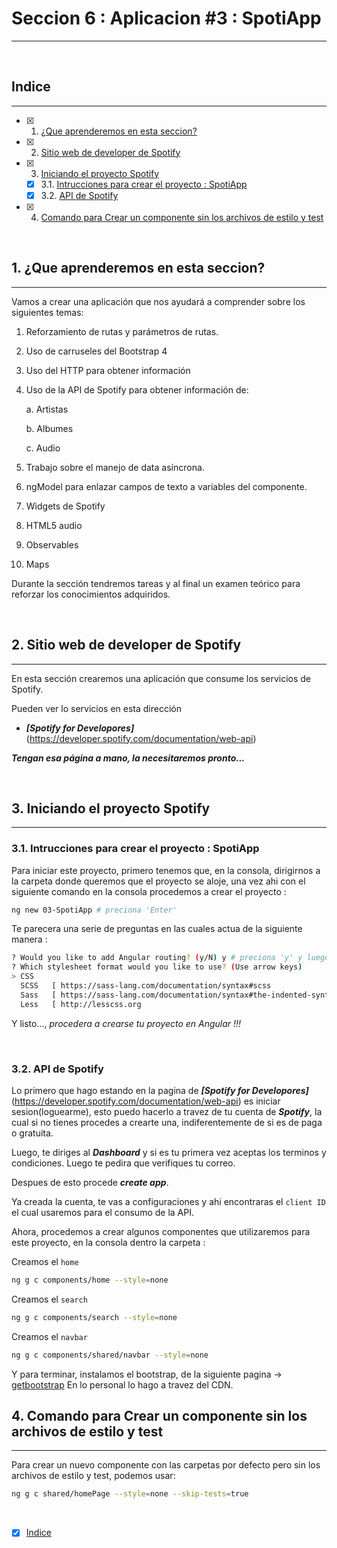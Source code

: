 # Seccion 6 : Aplicacion #3 : SpotiApp

---

<br>

## Indice

---

- [x] 1. [¿Que aprenderemos en esta seccion?](#1-¿que-aprenderemos-en-esta-seccion)
- [x] 2. [Sitio web de developer de Spotify](#2-sitio-web-de-developer-de-spotify)
- [x] 3. [Iniciando el proyecto Spotify](#3-iniciando-el-proyecto-spotify)
  - [x] 3.1. [Intrucciones para crear el proyecto : SpotiApp](#31-intrucciones-para-crear-el-proyecto--spotiapp)
  - [x] 3.2. [API de Spotify](#32-api-de-spotify)
- [x] 4. [Comando para Crear un componente sin los archivos de estilo y test](#4-comando-para-crear-un-componente-sin-los-archivos-de-estilo-y-test)

<br>

## 1. ¿Que aprenderemos en esta seccion?

---

Vamos a crear una aplicación que nos ayudará a comprender sobre los siguientes temas:

1. Reforzamiento de rutas y parámetros de rutas.

2. Uso de carruseles del Bootstrap 4

3. Uso del HTTP para obtener información

4. Uso de la API de Spotify para obtener información de:

   a. Artistas

   b. Albumes

   c. Audio

5. Trabajo sobre el manejo de data asíncrona.

6. ngModel para enlazar campos de texto a variables del componente.

7. Widgets de Spotify

8. HTML5 audio

9. Observables

10. Maps

Durante la sección tendremos tareas y al final un examen teórico para reforzar los conocimientos adquiridos.

<br>

## 2. Sitio web de developer de Spotify

---

En esta sección crearemos una aplicación que consume los servicios de Spotify.

Pueden ver lo servicios en esta dirección

- **_[Spotify for Developores]_**(https://developer.spotify.com/documentation/web-api)

**_Tengan esa página a mano, la necesitaremos pronto..._**

<br>

## 3. Iniciando el proyecto Spotify

---

### 3.1. Intrucciones para crear el proyecto : SpotiApp

Para iniciar este proyecto, primero tenemos que, en la consola, dirigirnos a la carpeta donde queremos que el proyecto se aloje, una vez ahi con el siguiente comando en la consola procedemos a crear el proyecto :

```bash
ng new 03-SpotiApp # preciona 'Enter'
```

Te parecera una serie de preguntas en las cuales actua de la siguiente manera :

```bash
? Would you like to add Angular routing? (y/N) y # preciona 'y' y luego 'Enter'
? Which stylesheet format would you like to use? (Use arrow keys)
> CSS                                                                       # Aqui puedes navegar con las flechas de arriba y abajo, en esta opcion preciona 'Enter'
  SCSS   [ https://sass-lang.com/documentation/syntax#scss                ]
  Sass   [ https://sass-lang.com/documentation/syntax#the-indented-syntax ]
  Less   [ http://lesscss.org                                             ]
```

Y listo..., _procedera a crearse tu proyecto en Angular !!!_

<br>

### 3.2. API de Spotify

Lo primero que hago estando en la pagina de **_[Spotify for Developores]_**(https://developer.spotify.com/documentation/web-api) es iniciar sesion(loguearme), esto puedo hacerlo a travez de tu cuenta de **_Spotify_**, la cual si no tienes procedes a crearte una, indiferentemente de si es de paga o gratuita.

Luego, te diriges al **_Dashboard_** y si es tu primera vez aceptas los terminos y condiciones. Luego te pedira que verifiques tu correo.

Despues de esto procede **_create app_**.

Ya creada la cuenta, te vas a configuraciones y ahi encontraras el `client ID` el cual usaremos para el consumo de la API.

Ahora, procedemos a crear algunos componentes que utilizaremos para este proyecto, en la consola dentro la carpeta :

Creamos el `home`

```bash
ng g c components/home --style=none
```

Creamos el `search`

```bash
ng g c components/search --style=none
```

Creamos el `navbar`

```bash
ng g c components/shared/navbar --style=none
```

Y para terminar, instalamos el bootstrap, de la siguiente pagina -> [getbootstrap](https://getbootstrap.com/)
En lo personal lo hago a travez del CDN.

## 4. Comando para Crear un componente sin los archivos de estilo y test

---

Para crear un nuevo componente con las carpetas por defecto pero sin los archivos de estilo y test, podemos usar:

```bash
ng g c shared/homePage --style=none --skip-tests=true
```

<br>

- [x] [Indice](#indice)
